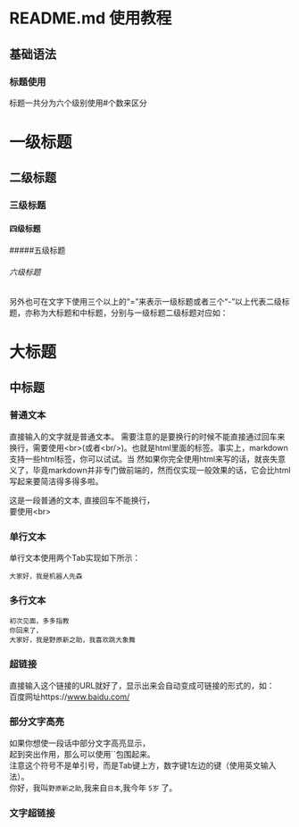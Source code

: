 # README.md 使用教程

## 基础语法
### 标题使用
标题一共分为六个级别使用#个数来区分
# 一级标题
## 二级标题
### 三级标题
#### 四级标题
#####五级标题
###### 六级标题

另外也可在文字下使用三个以上的“=”来表示一级标题或者三个“-”以上代表二级标题，亦称为大标题和中标题，分别与一级标题二级标题对应如：

大标题
====
中标题
----
### 普通文本

直接输入的文字就是普通文本。
需要注意的是要换行的时候不能直接通过回车来换行，需要使用\<br>(或者\<br/>)。也就是html里面的标签。事实上，markdown支持一些html标签，你可以试试。当     然如果你完全使用html来写的话，就丧失意义了，毕竟markdown并非专门做前端的，然而仅实现一般效果的话，它会比html写起来要简洁得多得多啦。<br/>

这是一段普通的文本,
直接回车不能换行，<br>要使用\<br>

### 单行文本
单行文本使用两个Tab实现如下所示：

    大家好，我是机器人先森
    
### 多行文本

    初次见面，多多指教
    你回来了，
    大家好，我是野原新之助，我喜欢跳大象舞
### 超链接 
直接输入这个链接的URL就好了，显示出来会自动变成可链接的形式的，如： <br>百度网址https://www.baidu.com/

### 部分文字高亮

如果你想使一段话中部分文字高亮显示，<br>起到突出作用，那么可以使用``包围起来。<br>注意这个符号不是单引号，而是Tab键上方，数字键1左边的键（使用英文输入法）。<br/>
你好，我叫`野原新之助`,我来自`日本`,我今年 `5岁` 了。
    
### 文字超链接 

